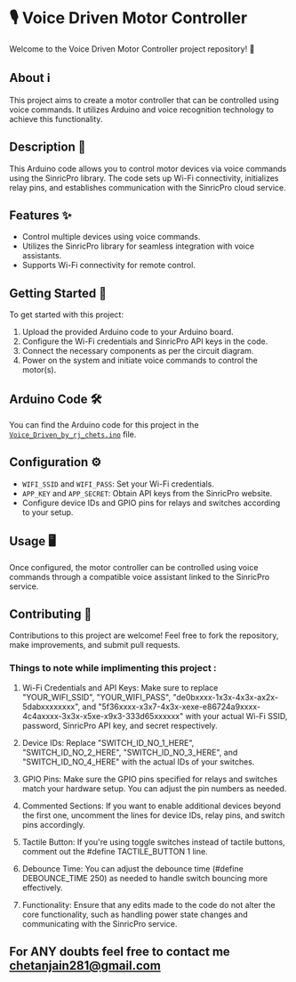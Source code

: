 # 🎙️ **Voice Driven Motor Controller**

Welcome to the Voice Driven Motor Controller project repository! 🚀

## **About ℹ️**

This project aims to create a motor controller that can be controlled using voice commands. It utilizes Arduino and voice recognition technology to achieve this functionality.

## **Description 📝**

This Arduino code allows you to control motor devices via voice commands using the SinricPro library. The code sets up Wi-Fi connectivity, initializes relay pins, and establishes communication with the SinricPro cloud service.

## **Features ✨**

- Control multiple devices using voice commands.
- Utilizes the SinricPro library for seamless integration with voice assistants.
- Supports Wi-Fi connectivity for remote control.

## **Getting Started 🚀**

To get started with this project:

1. Upload the provided Arduino code to your Arduino board.
2. Configure the Wi-Fi credentials and SinricPro API keys in the code.
3. Connect the necessary components as per the circuit diagram.
4. Power on the system and initiate voice commands to control the motor(s).

## Arduino Code 🛠️

You can find the Arduino code for this project in the [`Voice_Driven_by_rj_chets.ino`](Voice_Driven_Project.ino) file.

## **Configuration ⚙️**

- `WIFI_SSID` and `WIFI_PASS`: Set your Wi-Fi credentials.
- `APP_KEY` and `APP_SECRET`: Obtain API keys from the SinricPro website.
- Configure device IDs and GPIO pins for relays and switches according to your setup.

## **Usage 🖥️**

Once configured, the motor controller can be controlled using voice commands through a compatible voice assistant linked to the SinricPro service.

## **Contributing 🤝**

Contributions to this project are welcome! Feel free to fork the repository, make improvements, and submit pull requests.

### Things to note while implimenting this project : ##

1. Wi-Fi Credentials and API Keys: Make sure to replace "YOUR_WIFI_SSID", "YOUR_WIFI_PASS", "de0bxxxx-1x3x-4x3x-ax2x-5dabxxxxxxxx", and "5f36xxxx-x3x7-4x3x-xexe-e86724a9xxxx-4c4axxxx-3x3x-x5xe-x9x3-333d65xxxxxx" with your actual Wi-Fi SSID, password, SinricPro API key, and secret respectively.

2. Device IDs: Replace "SWITCH_ID_NO_1_HERE", "SWITCH_ID_NO_2_HERE", "SWITCH_ID_NO_3_HERE", and "SWITCH_ID_NO_4_HERE" with the actual IDs of your switches.

3. GPIO Pins: Make sure the GPIO pins specified for relays and switches match your hardware setup. You can adjust the pin numbers as needed.

4. Commented Sections: If you want to enable additional devices beyond the first one, uncomment the lines for device IDs, relay pins, and switch pins accordingly.

5. Tactile Button: If you're using toggle switches instead of tactile buttons, comment out the #define TACTILE_BUTTON 1 line.

6. Debounce Time: You can adjust the debounce time (#define DEBOUNCE_TIME 250) as needed to handle switch bouncing more effectively.

7. Functionality: Ensure that any edits made to the code do not alter the core functionality, such as handling power state changes and communicating with the SinricPro service.


## For ANY doubts feel free to contact me chetanjain281@gmail.com
